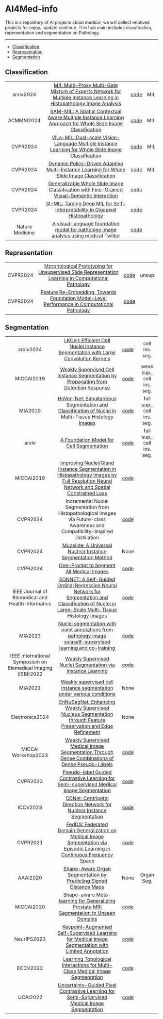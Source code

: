 # AI4Med-info
This is a repository of AI projects about medical, we will collect relatived projects for enjoy...update continue.
This hub main includes classfication, representation and segmentation on Pathology.



------------

- [Classification](#classification)
- [Representation](#representation)
- [Segmentation](#segmentation)

## Classification

|   |   |   |   |
| :------------: | :------------: | :------------: | :------------: |
| arxiv2024 | [M4: Multi-Proxy Multi-Gate Mixture of Experts Network for Multiple Instance Learning in Histopathology Image Analysis](https://arxiv.org/pdf/2407.17267v1.pdf) | [code](https://github.com/bigyehahaha/m4) | MIL |
| ACMMM2024 | [SAM-MIL: A Spatial Contextual Aware Multiple Instance Learning Approach for Whole Slide Image Classification](https://arxiv.org/abs/2407.17689) | [code](https://github.com/FangHeng/SAM-MIL) | MIL |
| CVPR2024 | [ViLa-MIL: Dual-scale Vision-Language Multiple Instance Learning for Whole Slide Image Classification](https://openaccess.thecvf.com/content/CVPR2024/papers/Shi_ViLa-MIL_Dual-scale_Vision-Language_Multiple_Instance_Learning_for_Whole_Slide_Image_CVPR_2024_paper.pdf) | [code](https://github.com/Jiangbo-Shi/ViLa-MIL) | MIL |
| CVPR2024 | [Dynamic Policy-Driven Adaptive Multi-Instance Learning for Whole Slide Image Classification](https://arxiv.org/abs/2403.07939) | [code](https://github.com/titizheng/PAMIL) | MIL |
| CVPR2024 | [Generalizable Whole Slide Image Classification with Fine-Grained Visual-Semantic Interaction](https://arxiv.org/abs/2402.19326) | [code](https://github.com/ls1rius/WSI_FiVE) |  |
| CVPR2024 | [SI-MIL: Taming Deep MIL for Self-Interpretability in Gigapixel Histopathology](https://arxiv.org/abs/2312.15010) | [code](https://github.com/bmi-imaginelab/SI-MIL) |  |
| Nature Medicine | [A visual–language foundation model for pathology image analysis using medical Twitter](https://www.nature.com/articles/s41591-023-02504-3) | [code]() |  |

## Representation

|   |   |   |   |
| :------------: | :------------: | :------------: | :------------: |
| CVPR2024 | [Morphological Prototyping for Unsupervised Slide Representation Learning in Computational Pathology](https://arxiv.org/abs/2405.11643) | [code](https://github.com/mahmoodlab/Panther) | unsup. |
| CVPR2024 | [Feature Re-Embedding: Towards Foundation Model-Level Performance in Computational Pathology](https://arxiv.org/abs/2402.17228) | [code](https://github.com/DearCaat/RRT-MIL) |  |

## Segmentation

|   |   |   |   |
| :------------: | :------------: | :------------: | :------------: |
| arxiv2024 | [LKCell: Efficient Cell Nuclei Instance Segmentation with Large Convolution Kernels](https://arxiv.org/pdf/2407.18054v1.pdf) | [code](https://github.com/hustvl/lkcell) | cell ins. seg. |
| MICCAI2019 | [Weakly Supervised Cell Instance Segmentation by Propagating from Detection Response](https://arxiv.org/abs/1911.13077) | [code](https://github.com/naivete5656/WSISPDR) | weak sup., cell ins. seg. |
| MIA2019 | [HoVer-Net: Simultaneous Segmentation and Classification of Nuclei in Multi-Tissue Histology Images](https://arxiv.org/abs/1812.06499) | [code](https://github.com/vqdang/hover_net) | full sup., cell ins. seg. |
| arxiv | [A Foundation Model for Cell Segmentation](https://arxiv.org/abs/2311.11004) | [code](https://github.com/vanvalenlab/cellSAM) | full sup., cell ins. seg. |
| MICCAI2019 | [Improving Nuclei/Gland Instance Segmentation in Histopathology Images by Full Resolution Neural Network and Spatial Constrained Loss](https://arxiv.org/abs/2208.12460) | [code](https://github.com/huiqu18/FullNet-varCE) |  |
| CVPR2024 | Incremental Nuclei Segmentation from Histopathological Images via Future-class Awareness and Compatibility-inspired Distillation | [code](https://github.com/why19991/InSeg) |  |
| CVPR2024 | [Mudslide: A Universal Nuclear Instance Segmentation Method](https://cvpr.thecvf.com/virtual/2024/poster/30933) | None |  |
| CVPR2024 | [One-Prompt to Segment All Medical Images](https://arxiv.org/abs/2305.10300) | [code](https://github.com/KidsWithTokens/one-prompt) |  |
| IEEE Journal of Biomedical and Health Informatics | [SONNET: A Self-Guided Ordinal Regression Neural Network for Segmentation and Classification of Nuclei in Large-Scale Multi-Tissue Histology Images](https://ieeexplore.ieee.org/document/9709151) | [code](https://github.com/QuIIL/Sonnet) |  |
| MIA2023 | [Nuclei segmentation with point annotations from pathology image sviaself-supervised learning and co-training](https://ar5iv.labs.arxiv.org/html/2202.08195) | [code](https://github.com/hust-linyi/SC-Net) |  |
| IEEE International Symposium on Biomedical Imaging (ISBI)2022 | [Weakly Supervised Nuclei Segmentation via Instance Learning](https://arxiv.org/abs/2202.01564) | [code](https://github.com/weizhenFrank/WeakNucleiSeg) |  |
| MIA2021 | [Weakly supervised cell instance segmentation under various conditions](https://arxiv.org/abs/1911.13077) | None |  |
| Electronics2024 | [EnNuSegNet: Enhancing Weakly Supervised Nucleus Segmentation through Feature Preservation and Edge Refinement](https://www.mdpi.com/2079-9292/13/3/504) | None |  |
| MICCAI Workshop2023 | [Weakly Supervised Medical Image Segmentation Through Dense Combinations of Dense Pseudo-Labels](https://link.springer.com/chapter/10.1007/978-3-031-44992-5_1) | [code](https://github.com/ziyangwang007/CV-WSL-MIS) |  |
| CVPR2023 | [Pseudo-label Guided Contrastive Learning for Semi-supervised Medical Image Segmentation](https://openaccess.thecvf.com/content/CVPR2023/papers/Basak_Pseudo-Label_Guided_Contrastive_Learning_for_Semi-Supervised_Medical_Image_Segmentation_CVPR_2023_paper.pdf) | [code](https://github.com/hritam-98/PatchCL-MedSeg) |  |
| ICCV2023 | [CDNet: Centripetal Direction Network for Nuclear Instance Segmentation](https://ieeexplore.ieee.org/document/9710087) | [code](https://github.com/honglianghe/cdnet) |  |
| CVPR2021 | [FedDG: Federated Domain Generalization on Medical Image Segmentation via Episodic Learning in Continuous Frequency Space](https://arxiv.org/abs/2103.06030) | [code](https://github.com/liuquande/FedDG-ELCFS) |  |
| AAAI2020 | [Shape-Aware Organ Segmentation by Predicting Signed Distance Maps](https://arxiv.org/abs/1912.03849) | None | Organ Seg. |
| MICCAI2020 | [Shape-aware Meta-learning for Generalizing Prostate MRI Segmentation to Unseen Domains](https://arxiv.org/abs/2007.02035) | [code](https://github.com/liuquande/SAML) |  |
| NeurIPS2023 | [Keypoint-Augmented Self-Supervised Learning for Medical Image Segmentation with Limited Annotation](https://arxiv.org/abs/2310.01680) | [code](https://github.com/zshyang/kaf) |  |
| ECCV2022 | [Learning Topological Interactions for Multi-Class Medical Image Segmentation](https://arxiv.org/abs/2207.09654) | [code](https://github.com/TopoXLab/TopoInteraction) |  |
| IJCAI2022 | [Uncertainty-Guided Pixel Contrastive Learning for Semi-Supervised Medical Image Segmentation]() | [code](https://github.com/taovv/UGPCL) |  |



